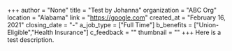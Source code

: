 +++
author = "None"
title = "Test by Johanna"
organization = "ABC Org"
location = "Alabama"
link = "https://google.com"
created_at = "February 16, 2021"
closing_date = "-"
a_job_type = ["Full Time"]
b_benefits = ["Union-Eligible","Health Insurance"]
c_feedback = ""
thumbnail = ""
+++
Here is a test description.